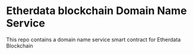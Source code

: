 # Etherdata blockchain Domain Name Service

This repo contains a domain name service smart contract for Etherdata Blockchain